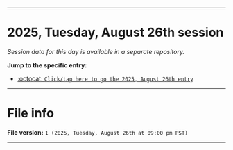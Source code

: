 
***

# 2025, Tuesday, August 26th session

_Session data for this day is available in a separate repository._

**Jump to the specific entry:**

- [:octocat: `Click/tap here to go the 2025, August 26th entry`](https://github.com/seanpm2001/SeansLifeArchive_Images_TinyTower_Y2025/tree/SeansLifeArchive_Images_TinyTower_Y2025_Main-dev/2025/08_August/26/)

***

# File info

**File version:** `1 (2025, Tuesday, August 26th at 09:00 pm PST)`

***
